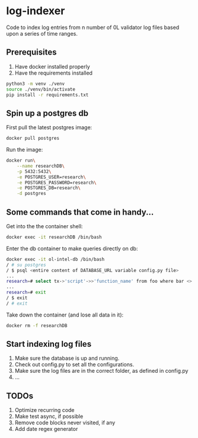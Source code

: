 # log-indexer
Code to index log entries from n number of 0L validator log files based upon a series of time ranges.

## Prerequisites
1. Have docker installed properly
2. Have the requirements installed
```bash
python3 -m venv ./venv
source ./venv/bin/activate
pip install -r requirements.txt
```
## Spin up a postgres db
First pull the latest postgres image:
```bash
docker pull postgres
```
Run the image:
```bash
docker run\
    --name researchDB\
    -p 5432:5432\
    -e POSTGRES_USER=research\
    -e POSTGRES_PASSWORD=research\
    -e POSTGRES_DB=research\
    -d postgres
```
## Some commands that come in handy...
Get into the the container shell:
```bash
docker exec -it researchDB /bin/bash
```
Enter the db container to make queries directly on db:
```bash
docker exec -it ol-intel-db /bin/bash
/ # su postgres
/ $ psql <entire content of DATABASE_URL variable config.py file>
...
research=# select tx->'script'->>'function_name' from foo where bar <> 'ABC';
...
research=# exit
/ $ exit
/ # exit
```
Take down the container (and lose all data in it):
```bash
docker rm -f researchDB
```
## Start indexing log files
1. Make sure the database is up and running.
2. Check out config.py to set all the configurations.
3. Make sure the log files are in the correct folder, as defined in config.py
4. ...

## TODOs
1. Optimize recurring code
2. Make test async, if possible
3. Remove code blocks never visited, if any
4. Add date regex generator